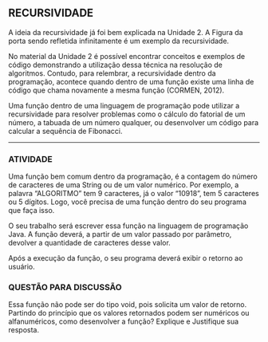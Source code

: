 ## RECURSIVIDADE

A ideia da recursividade já foi bem explicada na Unidade 2. A Figura da porta sendo refletida infinitamente é um exemplo da recursividade.

No material da Unidade 2 é possível encontrar conceitos e exemplos de código demonstrando a utilização dessa técnica na resolução de algoritmos. Contudo, para relembrar, a recursividade dentro da programação, acontece quando dentro de uma função existe uma linha de código que chama novamente a mesma função (CORMEN, 2012).

Uma função dentro de uma linguagem de programação pode utilizar a recursividade para resolver problemas como o cálculo do fatorial de um número, a tabuada de um número qualquer, ou desenvolver um código para calcular a sequência de Fibonacci.

---

### ATIVIDADE

Uma função bem comum dentro da programação, é a contagem do número de caracteres de uma String ou de um valor numérico. Por exemplo, a palavra “ALGORITMO” tem 9 caracteres, já o valor “10918”, tem 5 caracteres ou 5 dígitos. Logo, você precisa de uma função dentro do seu programa que faça isso.

O seu trabalho será escrever essa função na linguagem de programação Java. A função deverá, a partir de um valor passado por parâmetro, devolver a quantidade de caracteres desse valor.

Após a execução da função, o seu programa deverá exibir o retorno ao usuário.



### QUESTÃO PARA DISCUSSÃO

Essa função não pode ser do tipo void, pois solicita um valor de retorno. Partindo do princípio que os valores retornados podem ser numéricos ou alfanuméricos, como desenvolver a função? Explique e Justifique sua resposta.